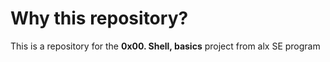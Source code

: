 # Why this repository?
This is a repository for the **0x00. Shell, basics** project
from alx SE program

